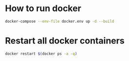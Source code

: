 # How to run docker

```sh
docker-compose --env-file docker.env up -d --build
```

# Restart all docker containers

```sh
docker restart $(docker ps -a -q)
```